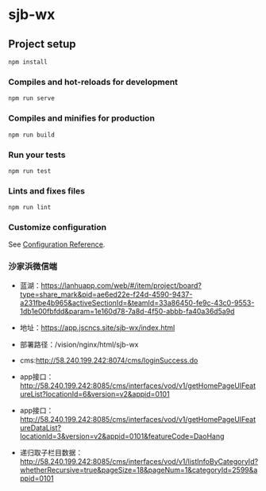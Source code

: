 # sjb-wx

## Project setup
```
npm install
```

### Compiles and hot-reloads for development
```
npm run serve
```

### Compiles and minifies for production
```
npm run build
```

### Run your tests
```
npm run test
```

### Lints and fixes files
```
npm run lint
```

### Customize configuration
See [Configuration Reference](https://cli.vuejs.org/config/).




###  沙家浜微信端

- 蓝湖：https://lanhuapp.com/web/#/item/project/board?type=share_mark&pid=ae6ed22e-f24d-4590-9437-a231fbe4b965&activeSectionId=&teamId=33a86450-fe9c-43c0-9553-1db1e00fbfdd&param=1e160d78-7a8d-4f50-abbb-fa40a36d5a9d

- 地址：https://app.jscncs.site/sjb-wx/index.html
- 部署路径：/vision/nginx/html/sjb-wx


- cms:http://58.240.199.242:8074/cms/loginSuccess.do
- app接口：http://58.240.199.242:8085/cms/interfaces/vod/v1/getHomePageUIFeatureList?locationId=6&version=v2&appid=0101
- app接口：http://58.240.199.242:8085/cms/interfaces/vod/v1/getHomePageUIFeatureDataList?locationId=3&version=v2&appid=0101&featureCode=DaoHang
- 递归取子栏目数据：http://58.240.199.242:8085/cms/interfaces/vod/v1/listInfoByCategoryId?whetherRecursive=true&pageSize=18&pageNum=1&categoryId=2599&appid=0101

